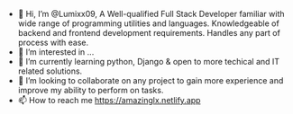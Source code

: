 - 👋 Hi, I’m @Lumixx09, A Well-qualified Full Stack Developer familiar with wide range of programming utilities and languages. Knowledgeable of backend and frontend development requirements. Handles any part of process with ease.
- 👀 I’m interested in ...
- 🌱 I’m currently learning python, Django & open to more techical and IT related solutions.
- 💞️ I’m looking to collaborate on any project to gain more experience and improve my ability to perform on tasks.
- 📫 How to reach me https://amazinglx.netlify.app

<!---
Lumixx09/Lumixx09 is a ✨ special ✨ repository because its `README.md` (this file) appears on your GitHub profile.
You can click the Preview link to take a look at your changes.
--->
